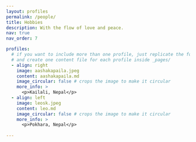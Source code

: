 ```yaml
---
layout: profiles
permalink: /people/
title: Hobbies
description: With the flow of love and peace. 
nav: true
nav_order: 7

profiles:
  # if you want to include more than one profile, just replicate the following block
  # and create one content file for each profile inside _pages/
  - align: right
    image: aashakapaila.jpeg
    content: aashakapaila.md
    image_circular: false # crops the image to make it circular
    more_info: >
      <p>Kailali, Nepal</p>
  - align: left
    image: leosk.jpeg
    content: leo.md
    image_circular: false # crops the image to make it circular
    more_info: >
      <p>Pokhara, Nepal</p>
      
---
```

